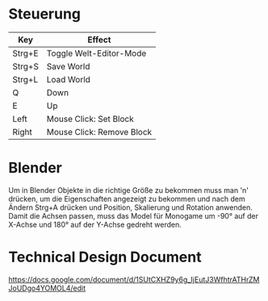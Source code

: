 # Steuerung

| Key    | Effect                     |
|--------|----------------------------|
| Strg+E | Toggle Welt-Editor-Mode    |
| Strg+S | Save World                 |
| Strg+L | Load World                 |
| Q      | Down                       |
| E      | Up                         |
| Left   | Mouse Click: Set Block     |
| Right  | Mouse Click: Remove Block  |

# Blender

Um in Blender Objekte in die richtige Größe zu bekommen muss man 'n' drücken, um die Eigenschaften angezeigt zu bekommen und nach dem Ändern Strg+A drücken und Position, Skalierung und Rotation anwenden.
Damit die Achsen passen, muss das Model für Monogame um -90° auf der X-Achse und 180° auf der Y-Achse gedreht werden.

# Technical Design Document

https://docs.google.com/document/d/1SUtCXHZ9y6g_IjEutJ3WfhtrATHrZMJoUDgo4YOMOL4/edit
